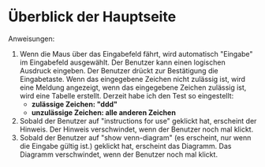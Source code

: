 # Überblick der Hauptseite
Anweisungen:
1. Wenn die Maus über das Eingabefeld fährt, wird automatisch "Eingabe" im Eingabefeld ausgewählt. Der Benutzer kann einen logischen Ausdruck eingeben. Der Benutzer drückt zur Bestätigung die Eingabetaste.
   Wenn das eingegebene Zeichen nicht zulässig ist, wird eine Meldung angezeigt, wenn das eingegebene Zeichen zulässig ist, wird eine Tabelle erstellt.
   Derzeit habe ich den Test so eingestellt:
    * **zulässige Zeichen: "ddd"**
    * **unzulässige Zeichen: alle anderen Zeichen**
2. Sobald der Benutzer auf "instructions for use" geklickt hat, erscheint der Hinweis. Der Hinweis verschwindet, wenn der Benutzer noch mal klickt.
3. Sobald der Benutzer auf "show venn-diagram" (es erscheint, nur wenn die Eingabe gültig ist.) geklickt hat, erscheint das Diagramm. Das Diagramm verschwindet, wenn der Benutzer noch mal klickt.